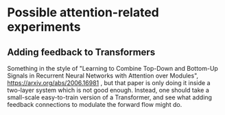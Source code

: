 # Possible attention-related experiments

## Adding feedback to Transformers

Something in the style of "Learning to Combine Top-Down and Bottom-Up Signals in Recurrent Neural Networks with Attention over Modules",
https://arxiv.org/abs/2006.16981 , but that paper is only doing it inside a two-layer system which is not good enough. Instead, one
should take a small-scale easy-to-train version of a Transformer, and see what adding feedback connections to modulate
the forward flow might do.

